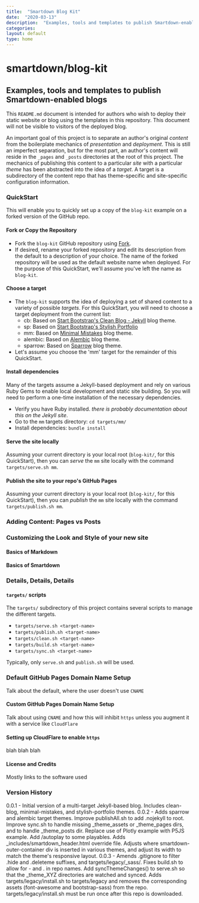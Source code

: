 ```yaml
---
title:  "Smartdown Blog Kit"
date:  "2020-03-13"
description:  "Examples, tools and templates to publish Smartdown-enabled blogs"
categories:
layout: default
type: home
---
```


# smartdown/blog-kit

## Examples, tools and templates to publish Smartdown-enabled blogs

This `README.md` document is intended for authors who wish to deploy their static website or blog using the templates in this repository. This document will not be visible to visitors of the deployed blog.

An important goal of this project is to separate an author's original *content* from the boilerplate mechanics of *presentation* and *deployment*. This is still an imperfect separation, but for the most part, an author's content will reside in the `_pages` and `_posts` directories at the root of this project. The mechanics of publishing this content to a particular *site* with a particular *theme* has been abstracted into the idea of a *target*. A target is a subdirectory of the content repo that has theme-specific and site-specific configuration information.

### QuickStart

This will enable you to quickly set up a copy of the `blog-kit` example on a forked version of the GitHub repo.

#### Fork or Copy the Repository

- Fork the `blog-kit` GitHub repository using [Fork](https://github.com/smartdown/blog-kit#fork-destination-box).
- If desired, rename your forked repository and edit its description from the default to a description of your choice. The name of the forked repository will be used as the default website name when deployed. For the purpose of this QuickStart, we'll assume you've left the name as `blog-kit`.

#### Choose a target

- The `blog-kit` supports the idea of deploying a set of shared content to a variety of possible *targets*. For this QuickStart, you will need to choose a target deployment from the current list:
	- cb: Based on [Start Bootstrap's Clean Blog - Jekyll](https://startbootstrap.com/themes/clean-blog-jekyll/) blog theme.
	- sp: Based on [Start Bootstrap's Stylish Portfolio](https://startbootstrap.com/previews/stylish-portfolio/)
	- mm: Based on [Minimal Mistakes](https://mmistakes.github.io/minimal-mistakes/) blog theme.
	- alembic: Based on [Alembic](https://github.com/daviddarnes/alembic) blog theme.
	- sparrow: Based on [Sparrow](https://github.com/lingxz/sparrow) blog theme.
- Let's assume you choose the 'mm' target for the remainder of this QuickStart.

#### Install dependencies

Many of the targets assume a Jekyll-based deployment and rely on various Ruby Gems to enable local development and static site building. So you will need to perform a one-time installation of the necessary dependencies.

- Verify you have Ruby installed. *there is probably documentation about this on the Jekyll site*.
- Go to the `mm` targets directory: `cd targets/mm/`
- Install dependencies: `bundle install`

#### Serve the site locally

Assuming your current directory is your local root (`blog-kit/`, for this QuickStart), then you can *serve* the `mm` site locally with the command `targets/serve.sh mm`.

#### Publish the site to your repo's GitHub Pages

Assuming your current directory is your local root (`blog-kit/`, for this QuickStart), then you can *publish* the `mm` site locally with the command `targets/publish.sh mm`.


### Adding Content: Pages vs Posts




### Customizing the Look and Style of your new site



#### Basics of Markdown




#### Basics of Smartdown



### Details, Details, Details

#### `targets/` scripts

The `targets/` subdirectory of this project contains several scripts to manage the different targets.

- `targets/serve.sh <target-name>`
- `targets/publish.sh <target-name>`
- `targets/clean.sh <target-name>`
- `targets/build.sh <target-name>`
- `targets/sync.sh <target-name>`

Typically, only `serve.sh` and `publish.sh` will be used.


### Default GitHub Pages Domain Name Setup

Talk about the default, where the user doesn't use `CNAME`


#### Custom GitHub Pages Domain Name Setup

Talk about using `CNAME` and how this will inhibit `https` unless you augment it with a service like `CloudFlare`

#### Setting up CloudFlare to enable `https`

blah blah blah


#### License and Credits

Mostly links to the software used


### Version History

0.0.1 - Initial version of a multi-target Jekyll-based blog. Includes clean-blog, minimal-mistakes, and stylish-portfolio themes.
0.0.2 - Adds sparrow and alembic target themes. Improve publishAll.sh to add .nojekyll to root. Improve sync.sh to handle missing _theme_assets or _theme_pages dirs, and to handle _theme_posts dir. Replace use of Plotly example with P5JS example. Add /autoplay to some playables. Adds _includes/smartdown_header.html override file. Adjusts where smartdown-outer-container div is inserted in various themes, and adjust its width to match the theme's responsive layout.
0.0.3 - Amends .gitignore to filter .hide and .deleteme suffixes, and targets/legacy/_sass/. Fixes build.sh to allow for - and . in repo names. Add syncThemeChanges() to serve.sh so that the _theme_XYZ directories are watched and synced. Adds targets/legacy/install.sh to targets/legacy and removes the corresponding assets (font-awesome and bootstrap-sass) from the repo. targets/legacy/install.sh must be run once after this repo is downloaded.
